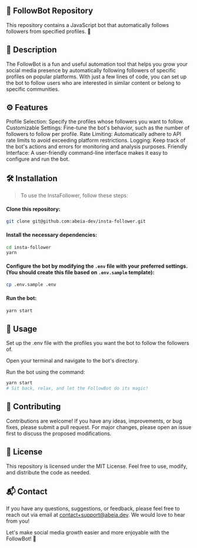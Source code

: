 ## 🤖 FollowBot Repository

This repository contains a JavaScript bot that automatically follows followers from specified profiles. 🚀

## 📖 Description

The FollowBot is a fun and useful automation tool that helps you grow your social media presence by automatically following followers of specific profiles on popular platforms. With just a few lines of code, you can set up the bot to follow users who are interested in similar content or belong to specific communities.

## ⚙️ Features

Profile Selection: Specify the profiles whose followers you want to follow.
Customizable Settings: Fine-tune the bot's behavior, such as the number of followers to follow per profile.
Rate Limiting: Automatically adhere to API rate limits to avoid exceeding platform restrictions.
Logging: Keep track of the bot's actions and errors for monitoring and analysis purposes.
Friendly Interface: A user-friendly command-line interface makes it easy to configure and run the bot.

## 🛠️ Installation

> To use the InstaFollower, follow these steps:

#### Clone this repository:

```bash
git clone git@github.com:abeia-dev/insta-follower.git
```

#### Install the necessary dependencies:

```bash
cd insta-follower
yarn
```

#### Configure the bot by modifying the `.env` file with your preferred settings. (You should create this file based on `.env.sample` template):

```bash
cp .env.sample .env
```

#### Run the bot:

```bash
yarn start
```

## 📝 Usage

Set up the .env file with the profiles you want the bot to follow the followers of.

Open your terminal and navigate to the bot's directory.

Run the bot using the command:

```bash
yarn start
# Sit back, relax, and let the FollowBot do its magic!
```

## 🤝 Contributing

Contributions are welcome! If you have any ideas, improvements, or bug fixes, please submit a pull request. For major changes, please open an issue first to discuss the proposed modifications.

## 📃 License

This repository is licensed under the MIT License. Feel free to use, modify, and distribute the code as needed.

## 📬 Contact

If you have any questions, suggestions, or feedback, please feel free to reach out via email at contact+support@abeia.dev. We would love to hear from you!

Let's make social media growth easier and more enjoyable with the FollowBot! 🎉
